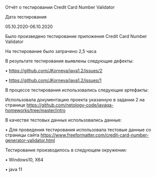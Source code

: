 Отчёт о тестировании Credit Card Number Validator

Дата тестирования

05.10.2020-06.10.2020

Было произведено тестирование приложения Credit Card Number Validator

На тестирование было затрачено 2,5 часа

В результате тестирования выявлены следующие дефекты:

•	https://github.com/JKorneva/java1.2/issues/2

•	https://github.com/JKorneva/java1.2/issues/1


В процессе тестирования использовались следующие артефакты:

Использовала документацию проекта указанную в задании 2 на странице https://github.com/netology-code/javaqa-homeworks/tree/master/intro

В качестве тестовых данных использовались данные:

•	Для проведения тестирования использовала тестовые данные со страницы сайта https://www.freeformatter.com/credit-card-number-generator-validator.html

Тестирование производилось в следующем окружении:

•	Windows10, X64

•	java 11


